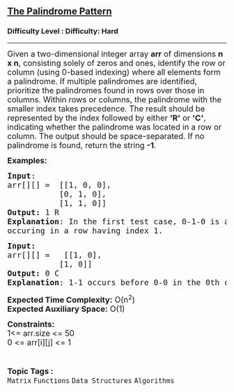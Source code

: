 <h2><a href="https://www.geeksforgeeks.org/problems/the-palindrome-pattern3900/1">The Palindrome Pattern</a></h2><h3>Difficulty Level : Difficulty: Hard</h3><hr><div class="problems_problem_content__Xm_eO" bis_skin_checked="1"><p><span style="font-size: 18px;"><span style="font-size: 18px;">Given a two-dimensional integer array <strong>arr</strong> of dimensions <strong>n x n</strong>, consisting solely of zeros and ones, identify the row or column (using 0-based indexing) where all elements form a palindrome. If multiple palindromes are identified, prioritize the palindromes found in rows over those in columns. Within rows or columns, the palindrome with the smaller index takes precedence. The result should be represented by the index followed by either <strong>'R'</strong> or <strong>'C'</strong>, indicating whether the palindrome was located in a row or column. The output should be space-separated. If no palindrome is found, return the string <strong>-1</strong>.</span></span></p>
<p><span style="font-size: 18px;"><strong>Examples:</strong></span></p>
<pre><span style="font-size: 18px;"><strong>Input</strong>: <br></span><span style="font-size: 18px;">arr[][] =  [[1, 0, 0], <br></span><span style="font-size: 18px;">           [0, 1, 0],<br>           [1, 1, 0]]
<strong>Output:</strong>&nbsp;1 R
<strong>Explanation</strong>: In the first test case, 0-1-0 is a palindrome 
occuring in a row having index 1.</span>
</pre>
<pre><span style="font-size: 18px;"><strong>Input: <br></strong>arr[][] =   [[1, 0],<br>           [1, 0]]</span><br><span style="font-size: 18px;"><strong>Output: </strong>0 C</span><br><span style="font-size: 18px;"><strong>Explanation</strong>: 1-1 occurs before 0-0 in the 0th column. And there is no palindrome in the two rows.</span></pre>
<p><span style="font-size: 18px;"><strong>Expected Time Complexity:</strong> O(n<sup>2</sup>)<br><strong>Expected Auxiliary Space:</strong> O(1)</span></p>
<p><span style="font-size: 18px;"><strong>Constraints: <br></strong></span><span style="font-size: 18px;">1&lt;= arr.size &lt;= 50<br></span><span style="font-size: 18px;">0 &lt;= arr[i][j] &lt;= 1</span></p></div><br><p><span style=font-size:18px><strong>Topic Tags : </strong><br><code>Matrix</code>&nbsp;<code>Functions</code>&nbsp;<code>Data Structures</code>&nbsp;<code>Algorithms</code>&nbsp;